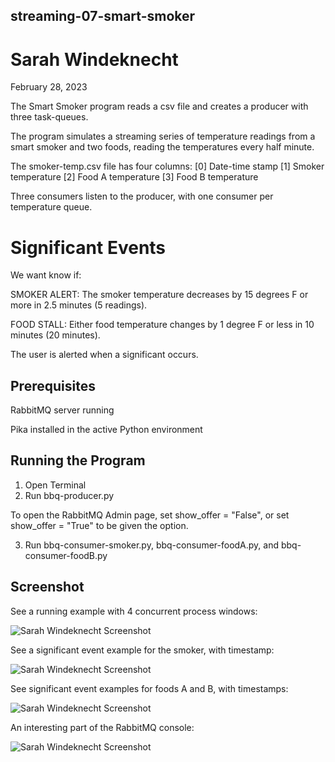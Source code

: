 ## streaming-07-smart-smoker
# Sarah Windeknecht
February 28, 2023

The Smart Smoker program reads a csv file and creates a producer with three task-queues.

The program simulates a streaming series of temperature readings from a smart smoker and two foods, reading the temperatures every half minute.

The smoker-temp.csv file has four columns:
    [0] Date-time stamp
    [1] Smoker temperature
    [2] Food A temperature
    [3] Food B temperature

Three consumers listen to the producer, with one consumer per temperature queue.

# Significant Events

We want know if:

SMOKER ALERT: The smoker temperature decreases by 15 degrees F or more in 2.5 minutes (5 readings).

FOOD STALL: Either food temperature changes by 1 degree F or less in 10 minutes (20 minutes).

The user is alerted when a significant occurs.

## Prerequisites

RabbitMQ server running

Pika installed in the active Python environment

## Running the Program

1. Open Terminal
2. Run bbq-producer.py

To open the RabbitMQ Admin page, set show_offer = "False", or set show_offer = "True" to be given the option.

3. Run bbq-consumer-smoker.py, bbq-consumer-foodA.py, and bbq-consumer-foodB.py

## Screenshot

See a running example with 4 concurrent process windows:

![Sarah Windeknecht Screenshot](4-concurrent-events.png)

See a significant event example for the smoker, with timestamp:

![Sarah Windeknecht Screenshot](smoker-sigevent.png)

See significant event examples for foods A and B, with timestamps:

![Sarah Windeknecht Screenshot](A-B-sigevent.png)

An interesting part of the RabbitMQ console:

![Sarah Windeknecht Screenshot](rabbit.png)

